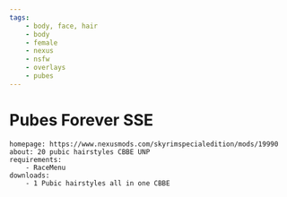 ```yaml
---
tags:
    - body, face, hair
    - body
    - female
    - nexus
    - nsfw
    - overlays
    - pubes
---
```


# Pubes Forever SSE

```project_info
homepage: https://www.nexusmods.com/skyrimspecialedition/mods/19990
about: 20 pubic hairstyles CBBE UNP
requirements:
    - RaceMenu
downloads:
    - 1 Pubic hairstyles all in one CBBE
```
